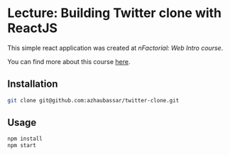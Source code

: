 # Lecture: Building Twitter clone with ReactJS 

This simple react application was created at *nFactorial: Web Intro course*. 

You can find more about this course [here](https://www.nfactorial.school/nfactorial-fullstack).

## Installation

```bash
git clone git@github.com:azhaubassar/twitter-clone.git
```

## Usage

```bash
npm install
npm start

```

